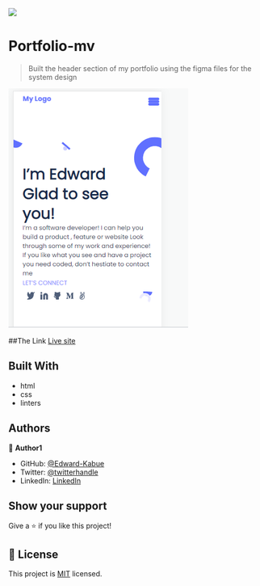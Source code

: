 ![](https://img.shields.io/badge/Microverse-blueviolet)

# Portfolio-mv

> Built the header section of my portfolio using the figma files for the system design

![the design](./images/Header-section.png)

##The Link 
[Live site](https://edward-kabue.github.io/Portfolio-mv/)

## Built With

- html
- css
- linters

## Authors

👤 **Author1**

- GitHub: [@Edward-Kabue](https://github.com/Edward-Kabue)
- Twitter: [@twitterhandle](https://twitter.com/twitterhandle)
- LinkedIn: [LinkedIn](https://linkedin.com/in/linkedinhandle)

## Show your support

Give a ⭐️ if you like this project!

## 📝 License

This project is [MIT](./MIT.md) licensed.
